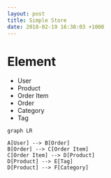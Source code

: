 ```yaml
---
layout: post
title: Simple Store
date: 2018-02-19 16:38:03 +1000
---
```


# Element
 * User
 * Product
 * Order Item
 * Order
 * Category
 * Tag

```mermaid
graph LR

A[User] --> B[Order]
B[Order] --> C[Order Item]
C[Order Item] --> D[Product]
D[Product] --> E[Tag]
D[Product] --> F[Category]

```